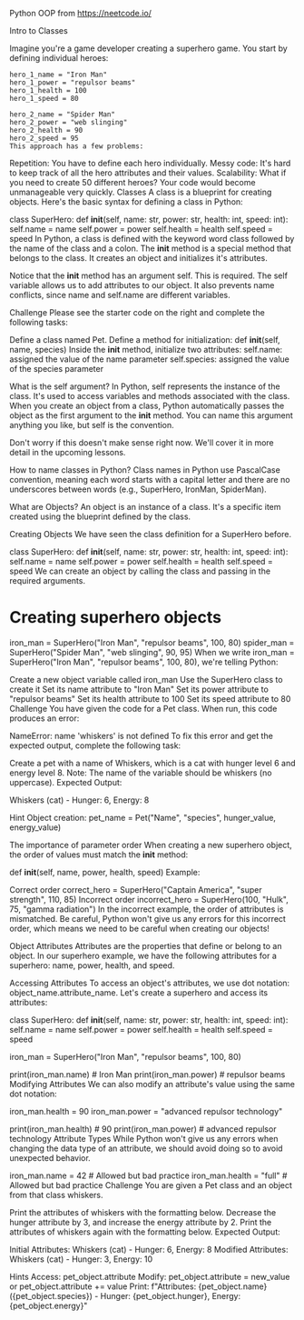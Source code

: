 Python OOP from https://neetcode.io/

Intro to Classes

Imagine you're a game developer creating a superhero game. You start by defining individual heroes:

    hero_1_name = "Iron Man"
    hero_1_power = "repulsor beams"
    hero_1_health = 100
    hero_1_speed = 80

    hero_2_name = "Spider Man"
    hero_2_power = "web slinging"
    hero_2_health = 90
    hero_2_speed = 95
    This approach has a few problems:

Repetition: You have to define each hero individually.
Messy code: It's hard to keep track of all the hero attributes and their values.
Scalability: What if you need to create 50 different heroes? Your code would become unmanageable very quickly.
Classes
A class is a blueprint for creating objects. Here's the basic syntax for defining a class in Python:

class SuperHero:
    def __init__(self, name: str, power: str, health: int, speed: int):
        self.name = name
        self.power = power
        self.health = health
        self.speed = speed
In Python, a class is defined with the keyword word class followed by the name of the class and a colon. The __init__ method is a special method that belongs to the class. It creates an object and initializes it's attributes.

Notice that the __init__ method has an argument self. This is required. The self variable allows us to add attributes to our object. It also prevents name conflicts, since name and self.name are different variables.

Challenge
Please see the starter code on the right and complete the following tasks:

Define a class named Pet.
Define a method for initialization: def __init__(self, name, species)
Inside the __init__ method, initialize two attributes:
self.name: assigned the value of the name parameter
self.species: assigned the value of the species parameter

What is the self argument?
In Python, self represents the instance of the class. It's used to access variables and methods associated with the class. When you create an object from a class, Python automatically passes the object as the first argument to the __init__ method. You can name this argument anything you like, but self is the convention.

Don't worry if this doesn't make sense right now. We'll cover it in more detail in the upcoming lessons.


How to name classes in Python?
Class names in Python use PascalCase convention, meaning each word starts with a capital letter and there are no underscores between words (e.g., SuperHero, IronMan, SpiderMan).



What are Objects?
An object is an instance of a class. It's a specific item created using the blueprint defined by the class.

Creating Objects
We have seen the class definition for a SuperHero before.

class SuperHero:
    def __init__(self, name: str, power: str, health: int, speed: int):
        self.name = name
        self.power = power
        self.health = health
        self.speed = speed
We can create an object by calling the class and passing in the required arguments.

# Creating superhero objects
iron_man = SuperHero("Iron Man", "repulsor beams", 100, 80)
spider_man = SuperHero("Spider Man", "web slinging", 90, 95)
When we write iron_man = SuperHero("Iron Man", "repulsor beams", 100, 80), we're telling Python:

Create a new object variable called iron_man
Use the SuperHero class to create it
Set its name attribute to "Iron Man"
Set its power attribute to "repulsor beams"
Set its health attribute to 100
Set its speed attribute to 80
Challenge
You have given the code for a Pet class. When run, this code produces an error:

NameError: name 'whiskers' is not defined
To fix this error and get the expected output, complete the following task:

Create a pet with a name of Whiskers, which is a cat with hunger level 6 and energy level 8.
Note: The name of the variable should be whiskers (no uppercase).
Expected Output:

Whiskers (cat) - Hunger: 6, Energy: 8

Hint
Object creation: pet_name = Pet("Name", "species", hunger_value, energy_value)

The importance of parameter order
When creating a new superhero object, the order of values must match the __init__ method:

def __init__(self, name, power, health, speed)
Example:

Correct order
correct_hero = SuperHero("Captain America", "super strength", 110, 85)
Incorrect order
incorrect_hero = SuperHero(100, "Hulk", 75, "gamma radiation")
In the incorrect example, the order of attributes is mismatched. Be careful, Python won't give us any errors for this incorrect order, which means we need to be careful when creating our objects!



Object Attributes
Attributes are the properties that define or belong to an object. In our superhero example, we have the following attributes for a superhero: name, power, health, and speed.

Accessing Attributes
To access an object's attributes, we use dot notation: object_name.attribute_name. Let's create a superhero and access its attributes:

class SuperHero:
    def __init__(self, name: str, power: str, health: int, speed: int):
        self.name = name
        self.power = power
        self.health = health
        self.speed = speed

iron_man = SuperHero("Iron Man", "repulsor beams", 100, 80)

print(iron_man.name)    # Iron Man
print(iron_man.power)   # repulsor beams
Modifying Attributes
We can also modify an attribute's value using the same dot notation:

iron_man.health = 90
iron_man.power = "advanced repulsor technology"

print(iron_man.health)  # 90
print(iron_man.power)   # advanced repulsor technology
Attribute Types
While Python won't give us any errors when changing the data type of an attribute, we should avoid doing so to avoid unexpected behavior.

iron_man.name = 42       # Allowed but bad practice
iron_man.health = "full" # Allowed but bad practice
Challenge
You are given a Pet class and an object from that class whiskers.

Print the attributes of whiskers with the formatting below.
Decrease the hunger attribute by 3, and increase the energy attribute by 2.
Print the attributes of whiskers again with the formatting below.
Expected Output:

Initial Attributes: Whiskers (cat) - Hunger: 6, Energy: 8
Modified Attributes: Whiskers (cat) - Hunger: 3, Energy: 10

Hints
Access: pet_object.attribute
Modify: pet_object.attribute = new_value or pet_object.attribute += value
Print: f"Attributes: {pet_object.name} ({pet_object.species}) - Hunger: {pet_object.hunger}, Energy: {pet_object.energy}"



